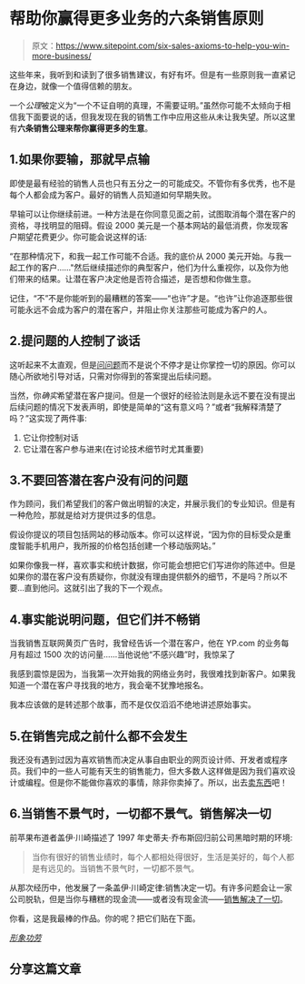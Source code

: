 # 帮助你赢得更多业务的六条销售原则

> 原文：<https://www.sitepoint.com/six-sales-axioms-to-help-you-win-more-business/>

这些年来，我听到和读到了很多销售建议，有好有坏。但是有一些原则我一直紧记在身边，就像一个值得信赖的朋友。

一个*公理*被定义为“一个不证自明的真理，不需要证明。”虽然你可能不太倾向于相信我下面要说的话，但我发现在我的销售工作中应用这些从未让我失望。所以这里有**六条销售公理来帮你赢得更多的生意**。

## 1.如果你要输，那就早点输

即使是最有经验的销售人员也只有五分之一的可能成交。不管你有多优秀，也不是每个人都会成为客户。最好的销售人员知道如何早期失败。

早输可以让你继续前进。一种方法是在你同意见面之前，试图取消每个潜在客户的资格，寻找明显的阻碍。假设 2000 美元是一个基本网站的最低消费，你发现客户期望花费更少。你可能会说这样的话:

“在那种情况下，和我一起工作可能不合适。我的底价从 2000 美元开始。与我一起工作的客户……"然后继续描述你的典型客户，他们为什么重视你，以及你为他们带来的结果。让潜在客户决定他是否符合描述，是否想和你做生意。

记住，“不”不是你能听到的最糟糕的答案——“也许”才是。“也许”让你追逐那些很可能永远不会成为客户的潜在客户，并阻止你关注那些可能成为客户的人。

## 2.提问题的人控制了谈话

这听起来不太直观，但是[问问题](https://www.sitepoint.com/understanding-the-sales-cycle-uncovering-needs/ "Understanding the Sales Cycle: Uncovering Needs")而不是说个不停才是让你掌控一切的原因。你可以随心所欲地引导对话，只需对你得到的答案提出后续问题。

当然，你*确实*希望潜在客户提问。但是一个很好的经验法则是永远不要在没有提出后续问题的情况下发表声明，即使是简单的“这有意义吗？”或者“我解释清楚了吗？”这实现了两件事:

1.  它让你控制对话
2.  它让潜在客户参与进来(在讨论技术细节时尤其重要)

## 3.不要回答潜在客户没有问的问题

作为顾问，我们希望我们的客户做出明智的决定，并展示我们的专业知识。但是有一种危险，那就是给对方提供过多的信息。

假设你提议的项目包括网站的移动版本。你可以这样说，“因为你的目标受众是重度智能手机用户，我所报的价格包括创建一个移动版网站。”

如果你像我一样，喜欢事实和统计数据，你可能会想把它们写进你的陈述中。但是如果你的潜在客户没有质疑你，你就没有理由提供额外的细节，不是吗？所以不要…直到他问。这就引出了我的下一个观点。

## 4.事实能说明问题，但它们并不畅销

当我销售互联网黄页广告时，我曾经告诉一个潜在客户，他在 YP.com 的业务每月有超过 1500 次的访问量……当他说他“不感兴趣”时，我惊呆了

我感到震惊是因为，当我第一次开始我的网络业务时，我很难找到新客户。如果我知道一个潜在客户寻找我的地方，我会毫不犹豫地报名。

我本应该做的是转述那个故事，而不是仅仅滔滔不绝地讲述原始事实。

## 5.在销售完成之前什么都不会发生

我还没有遇到过因为喜欢销售而决定从事自由职业的网页设计师、开发者或程序员。我们中的一些人可能有天生的销售能力，但大多数人这样做是因为我们喜欢设计或编程。但是你不能做你喜欢的事情，除非你卖掉了。所以，出去[卖东西](https://www.sitepoint.com/act-like-a-salesperson-and-sell-something-already/ "Act Like a Salesperson and Sell Something Already")吧！

## 6.当销售不景气时，一切都不景气。销售解决一切

前苹果布道者盖伊·川崎描述了 1997 年史蒂夫·乔布斯回归前公司黑暗时期的环境:

> 当你有很好的销售业绩时，每个人都相处得很好，生活是美好的，每个人都是有远见的。当销售不景气时，一切都不景气。

从那次经历中，他发展了一条盖伊·川崎定律:销售决定一切。有许多问题会让一家公司脱轨，但是当你与糟糕的现金流——或者没有现金流——[销售解决了一切](http://www.johntabita.com/sales-fixes/ "Sales Fixes Everything | Small Business Marketing Sucks")。

你看，这是我最棒的作品。你的呢？把它们贴在下面。

[*形象功劳*](http://www.sxc.hu/profile/rore_d)

## 分享这篇文章
